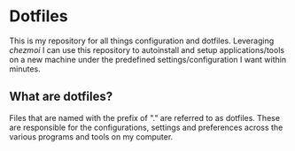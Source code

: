 # Dotfiles

This is my repository for all things configuration and dotfiles. Leveraging *chezmoi* I can use this repository to autoinstall and setup applications/tools on a new machine under the predefined settings/configuration I want within minutes. 

## What are dotfiles?
Files that are named with the prefix of "." are referred to as dotfiles. These are responsible for the configurations, settings and preferences across the various programs and tools on my computer.

